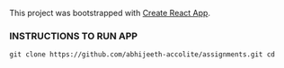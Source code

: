 This project was bootstrapped with [Create React App](https://github.com/facebook/create-react-app).

### INSTRUCTIONS TO RUN APP

`
git clone https://github.com/abhijeeth-accolite/assignments.git
cd 
`
